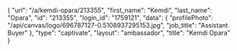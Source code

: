 {
    "url": "\/a\/kemdi-opara\/213355",
    "first_name": "Kemdi",
    "last_name": "Opara",
    "id": "213355",
    "login_id": "1759121",
    "data": {
        "profilePhoto": "\/api\/canvas\/logo\/696787127-0.5108937295153.jpg",
        "job_title": "Assistant Buyer"
    },
    "type": "captivate",
    "layout": "ambassador",
    "title": "Kemdi Opara"
}